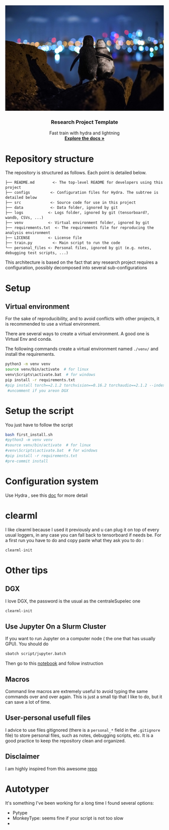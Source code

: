 

<a name="readme-top"></a>
<!--





<!-- PROJECT LOGO -->
<br />
<div align="center">
  <a href="https://gitlab-student.centralesupelec.fr/alix.chazottes/fmr-2024-segmentation-hierarchique">
    <img src="images/logo_safe.jpg" alt="Logo" width=600>
  </a>

<h3 align="center">  Research Project Template </h3>

  <p align="center">
     Fast train with hydra and lightning
    <br />
    <a href="https://gitlab-student.centralesupelec.fr/alix.chazottes/fmr-2024-segmentation-hierarchique"><strong>Explore the docs »</strong></a>

  </p>
</div>


# Repository structure
The repository is structured as follows. Each point is detailed below.
```
├── README.md        <- The top-level README for developers using this project
├── configs         <- Configuration files for Hydra. The subtree is detailed below
├── src             <- Source code for use in this project
├── data            <- Data folder, ignored by git
├── logs           <- Logs folder, ignored by git (tensorboard?, wandb, CSVs, ...)
├── venv           <- Virtual environment folder, ignored by git
├── requirements.txt  <- The requirements file for reproducing the analysis environment
├── LICENSE        <- License file
├── train.py         <- Main script to run the code
└── personal_files <- Personal files, ignored by git (e.g. notes, debugging test scripts, ...)
```

This architecture is based on the fact that any research project requires a configuration, possibly decomposed into several sub-configurations


# Setup

## Virtual environment

For the sake of reproducibility, and to avoid conflicts with other projects, it is recommended to use a virtual environment.

There are several ways to create a virtual environment. A good one is Virtual Env and conda.

The following commands create a virtual environment named ``./venv/`` and install the requirements.

```bash
python3 -m venv venv
source venv/bin/activate  # for linux
venv\Scripts\activate.bat  # for windows
pip install -r requirements.txt
#pip install torch==2.1.2 torchvision==0.16.2 torchaudio==2.1.2 --index-url https://download.pytorch.org/whl/cu121
 #uncomment if you areon DGX

```

# Setup the script
You just have to follow the script
```sh
bash first_install.sh
#python3 -m venv venv
#source venv/bin/activate  # for linux
#venv\Scripts\activate.bat  # for windows
#pip install -r requirements.txt
#pre-commit install
```

# Configuration system
Use Hydra , see this [doc](docs/hydra.md) for more detail

# clearml
I like clearml because I used it previously and u can plug it on top of every usual loggers, in any case you can fall back to tensorboard if needs be. For a first run you have to do and copy paste what they ask you to do  :

```py
clearml-init

```




# Other tips

## DGX 
I love DGX, the password is the usual as the centraleSupelec one 
```bash
clearml-init

```


## Use Jupyter On a Slurm Cluster
If you want to run Jupyter on a computer node ( the one that has usually GPU).
You should do 
```bash
sbatch script/jupyter.batch
```
Then go to this [notebook](notebooks/NB_cluster.ipynb) and follow instruction 

## Macros

Command line macros are extremely useful to avoid typing the same commands over and over again. This is just a small tip that I like to do, but it can save a lot of time.
## User-personal usefull files

I advice to use files gitignored (there is a `personal_*` field in the `.gitignore` file) to store personal files, such as notes, debugging scripts, etc. It is a good practice to keep the repository clean and organized.


## Disclaimer

I am highly inspired from this awesome [repo](https://github.com/tboulet/research-project-template/tree/main)

# Autotyper

It's something I've been working for a long time I found several options:

- Pytype
- MonkeyType: seems fine if your script is not too slow
-

